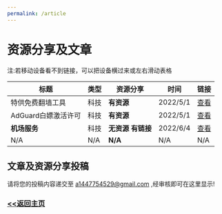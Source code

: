 ```yaml
---
permalink: /article
---
```


# 资源分享及文章

注:若移动设备看不到链接，可以把设备横过来或左右滑动表格

| 标题 | 类型 | 资源分享 | 时间 | 链接 |
| ---- | ---- | -------- | ---- | ---- |
| 特供免费翻墙工具 | 科技 | **有资源** | 2022/5/1 | [查看](/article/fanqiang) |
| AdGuard白嫖激活许可 | 科技 | **有资源** | 2022/5/1 | [查看](/article/adguardhack) |
| **机场服务** | 科技 | **无资源 有链接** | 2022/6/4 | [查看](/article/PROXYairportservice) |
| N/A | N/A | **N/A** | N/A | N/A |

## 文章及资源分享投稿

请将您的投稿内容递交至 a1447754529@gmail.com ,经审核即可在这里显示!

### [<<返回主页](https://corestudi0.github.io)
